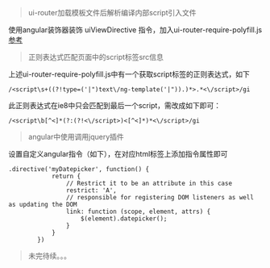 > ui-router加载模板文件后解析编译内部script引入文件

使用angular装饰器装饰 uiViewDirective 指令，加入ui-router-require-polyfill.js
<a href="https://github.com/kuitos/angular-utils/blob/1.3.1/polyfills/ui-router-require-polyfill.js" target="_blank">参考</a>

> 正则表达式匹配页面中的script标签src信息

上述ui-router-require-polyfill.js中有一个获取script标签的正则表达式，如下

`/<script\s+((?!type=('|")text\/ng-template('|")).)*>.*<\/script>/gi`

此正则表达式在ie8中只会匹配到最后一个script，需改成如下即可：

`/<script\b[^<]*(?:(?!<\/script>)<[^<]*)*<\/script>/gi`

> angular中使用调用jquery插件

设置自定义angular指令（如下），在对应html标签上添加指令属性即可

```
.directive('myDatepicker', function() {
            return {
                // Restrict it to be an attribute in this case
                restrict: 'A',
                // responsible for registering DOM listeners as well as updating the DOM
                link: function (scope, element, attrs) {
                    $(element).datepicker();
                }
            }
        })
```

> 未完待续。。。